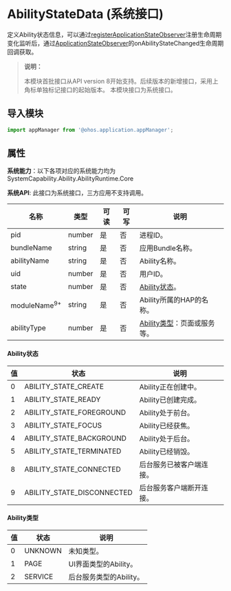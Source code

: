 # AbilityStateData (系统接口)

定义Ability状态信息，可以通过[registerApplicationStateObserver](js-apis-application-appManager-sys.md#appmanagerregisterapplicationstateobserver)注册生命周期变化监听后，通过[ApplicationStateObserver](js-apis-inner-application-applicationStateObserver-sys.md)的onAbilityStateChanged生命周期回调获取。

> **说明：**
> 
> 本模块首批接口从API version 8开始支持。后续版本的新增接口，采用上角标单独标记接口的起始版本。
> 本模块接口为系统接口。

## 导入模块

```ts
import appManager from '@ohos.application.appManager';
```

## 属性

**系统能力**：以下各项对应的系统能力均为SystemCapability.Ability.AbilityRuntime.Core

**系统API**: 此接口为系统接口，三方应用不支持调用。

| 名称                     | 类型     | 可读 | 可写 | 说明                       |
| ----------------------- | ---------| ---- | ---- | ------------------------- |
| pid                     | number   | 是   | 否   | 进程ID。                    |
| bundleName              | string   | 是   | 否  | 应用Bundle名称。          |
| abilityName            | string   | 是   | 否   | Ability名称。               |
| uid                    | number   | 是   | 否   | 用户ID。                  |
| state                   | number   | 是   | 否   | [Ability状态](../apis/#ability状态)。                |
| moduleName<sup>9+</sup> | string   | 是   | 否   | Ability所属的HAP的名称。    |
| abilityType | number | 是   | 否   | [Ability类型](../apis/#ability类型)：页面或服务等。 |

#### Ability状态

| 值   | 状态                       | 说明                   |
| ---- | -------------------------- | ---------------------- |
| 0    | ABILITY_STATE_CREATE       | Ability正在创建中。      |
| 1    | ABILITY_STATE_READY        | Ability已创建完成。      |
| 2    | ABILITY_STATE_FOREGROUND   | Ability处于前台。        |
| 3    | ABILITY_STATE_FOCUS        | Ability已经获焦。        |
| 4    | ABILITY_STATE_BACKGROUND   | Ability处于后台。        |
| 5    | ABILITY_STATE_TERMINATED   | Ability已经销毁。        |
| 8    | ABILITY_STATE_CONNECTED    | 后台服务已被客户端连接。 |
| 9    | ABILITY_STATE_DISCONNECTED | 后台服务客户端断开连接。 |

#### Ability类型

| 值   | 状态    | 说明                  |
| ---- | ------- | --------------------- |
| 0    | UNKNOWN | 未知类型。              |
| 1    | PAGE    | UI界面类型的Ability。   |
| 2    | SERVICE | 后台服务类型的Ability。 |
